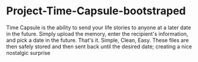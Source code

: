 # Project-Time-Capsule-bootstraped
Time Capsule is the ability to send your life stories to anyone at a later date in the future. Simply upload the memory, enter the recipient's information, and pick a date in the future. That's it. Simple, Clean, Easy. These files are then safely stored and then sent back until the desired date; creating a nice nostalgic surprise
